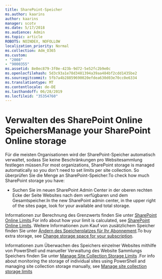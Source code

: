 ```yaml
---
title: SharePoint-Speicher
ms.author: kaarins
author: kaarins
manager: scotv
ms.date: 5/17/2018
ms.audience: Admin
ms.topic: article
ROBOTS: NOINDEX, NOFOLLOW
localization_priority: Normal
ms.collection: Adm_O365
ms.custom:
- "2008"
- "9000355"
ms.assetid: 8e0ec879-3f0e-423b-9d72-5e52fc2b9e0c
ms.openlocfilehash: 5d3c93a1e78d3481394a39aa484bf2cdd1435be2
ms.sourcegitcommit: 5fb7a4b28859690020efdea630d03e70cc0e6334
ms.translationtype: MT
ms.contentlocale: de-DE
ms.lasthandoff: 06/28/2019
ms.locfileid: "35354760"
---
```

# <a name="manage-your-sharepoint-online-storage"></a><span data-ttu-id="06a9d-102">Verwalten des SharePoint Online Speichers</span><span class="sxs-lookup"><span data-stu-id="06a9d-102">Manage your SharePoint Online storage</span></span>

<span data-ttu-id="06a9d-103">Für die meisten Organisationen wird der SharePoint-Speicher automatisch verwaltet, sodass Sie keine Beschränkungen pro Websitesammlung festlegen müssen.</span><span class="sxs-lookup"><span data-stu-id="06a9d-103">For most organizations, SharePoint storage is managed automatically so you don't need to set limits per site collection.</span></span> <span data-ttu-id="06a9d-104">So überprüfen Sie die Menge an SharePoint-Speicher:</span><span class="sxs-lookup"><span data-stu-id="06a9d-104">To check how much SharePoint storage you have:</span></span>
  
- <span data-ttu-id="06a9d-105">Suchen Sie im neuen SharePoint Admin Center in der oberen rechten Ecke der Seite Websites nach dem verfügbaren und dem Gesamtspeicher.</span><span class="sxs-lookup"><span data-stu-id="06a9d-105">In the new SharePoint admin center, in the upper right of the sites page, look for your available and total storage.</span></span>

<span data-ttu-id="06a9d-106">Informationen zur Berechnung des Grenzwerts finden Sie unter [SharePoint Online Limits](https://go.microsoft.com/fwlink/p/?LinkID=856113).</span><span class="sxs-lookup"><span data-stu-id="06a9d-106">For info about how your limit is calculated, see [SharePoint Online Limits](https://go.microsoft.com/fwlink/p/?LinkID=856113).</span></span> <span data-ttu-id="06a9d-107">Weitere Informationen zum Kauf von zusätzlichem Speicher finden Sie unter [Ändern des Speicherplatzes für Ihr Abonnement](https://go.microsoft.com/fwlink/?linkid=866428).</span><span class="sxs-lookup"><span data-stu-id="06a9d-107">To buy extra storage, see [Change storage space for your subscription](https://go.microsoft.com/fwlink/?linkid=866428).</span></span>
  
<span data-ttu-id="06a9d-108">Informationen zum Überwachen des Speichers einzelner Websites mithilfe von PowerShell und manueller Verwaltung des Website Sammlungs Speichers finden Sie unter [Manage Site Collection Storage Limits](https://go.microsoft.com/fwlink/?linkid=867833) .</span><span class="sxs-lookup"><span data-stu-id="06a9d-108">For info about monitoring the storage of individual sites using PowerShell and managing site collection storage manually, see [Manage site collection storage limits](https://go.microsoft.com/fwlink/?linkid=867833)</span></span>
  